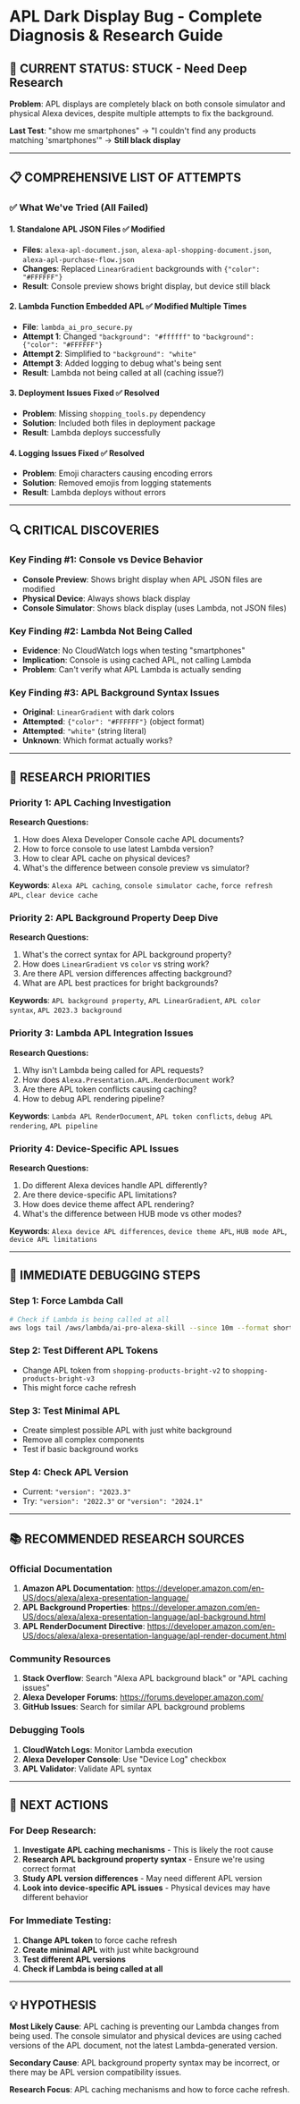 # APL Dark Display Bug - Complete Diagnosis & Research Guide

## 🚨 CURRENT STATUS: STUCK - Need Deep Research

**Problem**: APL displays are completely black on both console simulator and physical Alexa devices, despite multiple attempts to fix the background.

**Last Test**: "show me smartphones" → "I couldn't find any products matching 'smartphones'" → **Still black display**

---

## 📋 COMPREHENSIVE LIST OF ATTEMPTS

### ✅ **What We've Tried (All Failed)**

#### 1. **Standalone APL JSON Files** ✅ Modified
- **Files**: `alexa-apl-document.json`, `alexa-apl-shopping-document.json`, `alexa-apl-purchase-flow.json`
- **Changes**: Replaced `LinearGradient` backgrounds with `{"color": "#FFFFFF"}`
- **Result**: Console preview shows bright display, but device still black

#### 2. **Lambda Function Embedded APL** ✅ Modified Multiple Times
- **File**: `lambda_ai_pro_secure.py`
- **Attempt 1**: Changed `"background": "#ffffff"` to `"background": {"color": "#FFFFFF"}`
- **Attempt 2**: Simplified to `"background": "white"`
- **Attempt 3**: Added logging to debug what's being sent
- **Result**: Lambda not being called at all (caching issue?)

#### 3. **Deployment Issues Fixed** ✅ Resolved
- **Problem**: Missing `shopping_tools.py` dependency
- **Solution**: Included both files in deployment package
- **Result**: Lambda deploys successfully

#### 4. **Logging Issues Fixed** ✅ Resolved
- **Problem**: Emoji characters causing encoding errors
- **Solution**: Removed emojis from logging statements
- **Result**: Lambda deploys without errors

---

## 🔍 **CRITICAL DISCOVERIES**

### **Key Finding #1: Console vs Device Behavior**
- **Console Preview**: Shows bright display when APL JSON files are modified
- **Physical Device**: Always shows black display
- **Console Simulator**: Shows black display (uses Lambda, not JSON files)

### **Key Finding #2: Lambda Not Being Called**
- **Evidence**: No CloudWatch logs when testing "smartphones"
- **Implication**: Console is using cached APL, not calling Lambda
- **Problem**: Can't verify what APL Lambda is actually sending

### **Key Finding #3: APL Background Syntax Issues**
- **Original**: `LinearGradient` with dark colors
- **Attempted**: `{"color": "#FFFFFF"}` (object format)
- **Attempted**: `"white"` (string literal)
- **Unknown**: Which format actually works?

---

## 🎯 **RESEARCH PRIORITIES**

### **Priority 1: APL Caching Investigation**
**Research Questions:**
1. How does Alexa Developer Console cache APL documents?
2. How to force console to use latest Lambda version?
3. How to clear APL cache on physical devices?
4. What's the difference between console preview vs simulator?

**Keywords**: `Alexa APL caching`, `console simulator cache`, `force refresh APL`, `clear device cache`

### **Priority 2: APL Background Property Deep Dive**
**Research Questions:**
1. What's the correct syntax for APL background property?
2. How does `LinearGradient` vs `color` vs string work?
3. Are there APL version differences affecting background?
4. What are APL best practices for bright backgrounds?

**Keywords**: `APL background property`, `APL LinearGradient`, `APL color syntax`, `APL 2023.3 background`

### **Priority 3: Lambda APL Integration Issues**
**Research Questions:**
1. Why isn't Lambda being called for APL requests?
2. How does `Alexa.Presentation.APL.RenderDocument` work?
3. Are there APL token conflicts causing caching?
4. How to debug APL rendering pipeline?

**Keywords**: `Lambda APL RenderDocument`, `APL token conflicts`, `debug APL rendering`, `APL pipeline`

### **Priority 4: Device-Specific APL Issues**
**Research Questions:**
1. Do different Alexa devices handle APL differently?
2. Are there device-specific APL limitations?
3. How does device theme affect APL rendering?
4. What's the difference between HUB mode vs other modes?

**Keywords**: `Alexa device APL differences`, `device theme APL`, `HUB mode APL`, `device APL limitations`

---

## 🔧 **IMMEDIATE DEBUGGING STEPS**

### **Step 1: Force Lambda Call**
```bash
# Check if Lambda is being called at all
aws logs tail /aws/lambda/ai-pro-alexa-skill --since 10m --format short
```

### **Step 2: Test Different APL Tokens**
- Change APL token from `shopping-products-bright-v2` to `shopping-products-bright-v3`
- This might force cache refresh

### **Step 3: Test Minimal APL**
- Create simplest possible APL with just white background
- Remove all complex components
- Test if basic background works

### **Step 4: Check APL Version**
- Current: `"version": "2023.3"`
- Try: `"version": "2022.3"` or `"version": "2024.1"`

---

## 📚 **RECOMMENDED RESEARCH SOURCES**

### **Official Documentation**
1. **Amazon APL Documentation**: https://developer.amazon.com/en-US/docs/alexa/alexa-presentation-language/
2. **APL Background Properties**: https://developer.amazon.com/en-US/docs/alexa/alexa-presentation-language/apl-background.html
3. **APL RenderDocument Directive**: https://developer.amazon.com/en-US/docs/alexa/alexa-presentation-language/apl-render-document.html

### **Community Resources**
1. **Stack Overflow**: Search "Alexa APL background black" or "APL caching issues"
2. **Alexa Developer Forums**: https://forums.developer.amazon.com/
3. **GitHub Issues**: Search for similar APL background problems

### **Debugging Tools**
1. **CloudWatch Logs**: Monitor Lambda execution
2. **Alexa Developer Console**: Use "Device Log" checkbox
3. **APL Validator**: Validate APL syntax

---

## 🚀 **NEXT ACTIONS**

### **For Deep Research:**
1. **Investigate APL caching mechanisms** - This is likely the root cause
2. **Research APL background property syntax** - Ensure we're using correct format
3. **Study APL version differences** - May need different APL version
4. **Look into device-specific APL issues** - Physical devices may have different behavior

### **For Immediate Testing:**
1. **Change APL token** to force cache refresh
2. **Create minimal APL** with just white background
3. **Test different APL versions**
4. **Check if Lambda is being called at all**

---

## 💡 **HYPOTHESIS**

**Most Likely Cause**: APL caching is preventing our Lambda changes from being used. The console simulator and physical devices are using cached versions of the APL document, not the latest Lambda-generated version.

**Secondary Cause**: APL background property syntax may be incorrect, or there may be APL version compatibility issues.

**Research Focus**: APL caching mechanisms and how to force cache refresh.
